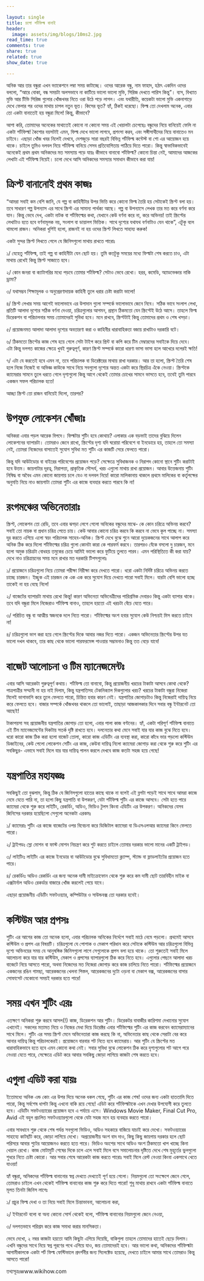 ```yaml
---

layout: single 
title: চলো শর্টফিল্ম বানাই
header:
  image: assets/img/blogs/10ms2.jpg
read_time: true
comments: true
share: true
related: true
show_date: true

---
```




<p>
অনিক আর তার বন্ধুরা এখন ভ্যাকেশনে লম্বা সময় কাটাচ্ছে। ওদের আরেক বন্ধু, নাম ফাহাদ, হঠাৎ একদিন ওদের বললো, “আরে বোকা, বন্ধ সময়টা অলসভাবে না কাটিয়ে ভালো ভালো মুভি, সিরিজ দেখতে পারিস কিন্তু”। ব্যস, বিখ্যাত মুভি আর টিভি সিরিজ গুলোর খোঁজখবর নিতে ওরা উঠে পড়ে লাগল। এবং যথারীতি, কয়েকটা ভালো মুভি একনাগাড়ে দেখে ফেলার পর ওদের মাথায় চাপল নতুন ভূত। কিসের ভূত? হ্যাঁ, ঠিকই ধরেছো। ফিল্ম তো দেখলাম অনেক, এবার তো একটা বানাতেই হয় বন্ধুরা মিলে! কিন্তু, কীভাবে?</p> <p>

আশা করি, তোমাদের অনেকের মাথাতেই কোনো না কোনো সময় এই খেয়ালটা চেপেছেঃ বন্ধুদের নিয়ে বানিয়েই ফেলি না একটা শর্টফিল্ম! কৈশোর বয়সটাই এমন, ফিল্ম দেখে ভালো লাগবে, প্রশংসা করব, এবং সঙ্গীসাথীদের নিয়ে বানাতেও মন চাইবে। এছাড়া খোঁজ খবর নিলেই দেখবে, দেশজুড়ে সারা বছরই বিভিন্ন শর্টফিল্ম কন্টেস্ট বা শো এর আয়োজন হয়ে থাকে। চাইলে তুমিও দলবল নিয়ে শর্টফিল্ম বানিয়ে সেসব প্রতিযোগিতায় পাঠিয়ে দিতে পারো। কিন্তু স্বাভাবিকভাবেই অনেকেই প্রথম প্রথম অনিকদের মত সমস্যায় পড়ে যায়ঃ কীভাবে বানাবো শর্টফিল্ম? কোনো চিন্তা নেই, আমাদের আজকের লেখাটা এই শর্টফিল্ম নিয়েই। চলো দেখে আসি অনিকদের সমস্যার সমাধান কীভাবে করা যায়! </p> <p>

# ক্রিপ্ট বানানোই প্রথম কাজঃ 

“আমরা সবাই কম বেশি জানি, যে গল্প বা কাহিনীটার উপর ভিত্তি করে কোনো ফিল্ম তৈরি হয় সেটাকেই স্ক্রিপ্ট বলা হয়। তবে সাধারণ গল্প উপন্যাস এর সাথে স্ক্রিপ্ট এর সামান্য পার্থক্য আছে। গল্প বা উপন্যাসে লেখক তার মত করে বর্ণনা করে যান। কিন্তু ভেবে দেখ, একটা নাটক বা শর্টফিল্মের কথা, যেখানে কেউ বর্ণনা করে না, করে অভিনয়! তাই স্ক্রিপ্টের লেখাটাও হতে হবে বর্ণনামূলক নয়, সংলাপ বা ডায়ালগ ভিত্তিক। সাথে দৃশ্যের যথাযথ বর্ণনাটাও যেন থাকে”, এটুকু বলে থামলো রাজন। অনিকরা খুশিই হলো, রাজনই না হয় ওদের স্ক্রিপ্ট লিখতে সাহায্য করুক! </p> <p>

একটা সুন্দর স্ক্রিপ্ট লিখতে গেলে যে জিনিসগুলো মাথায় রাখতে পারোঃ </p> <p>

১/ যেহেতু শর্টফিল্ম, তাই গল্প বা কাহিনীটা যেন ছোট হয়। তুমি কতটুকু সময়ের মধ্যে ফিল্মটা শেষ করতে চাও, এটা মাথায় রেখেই কিন্তু স্ক্রিপ্ট সাজাতে হবে। </p> <p>

২/ কোন জনরা বা ক্যাটাগরির মধ্যে পড়বে তোমার শর্টফিল্ম? সেটাও ভেবে রেখো। হরর, কমেডি, অ্যাডভেঞ্চার নাকি ড্রামা?</p> <p>

৩/ যথাসম্ভব শিক্ষামূলক ও অনুপ্রেরণাদায়ক কাহিনী তুলে ধরার চেষ্টা করাটা ভালো!</p> <p>

৪/ স্ক্রিপ্ট লেখার সময় আগেই ভালোভাবে এর উপাদান গুলো সম্পর্কে ভালোভাবে জেনে নিবে। সঠিক ভাবে সংলাপ লেখা, প্রতিটি আলাদা দৃশ্যের সঠিক বর্ণনা দেওয়া, চরিত্রগুলোর আগমন, প্রস্থান ঠিকমতো যেন স্ক্রিপ্টেই উঠে আসে। তাহলে ফিল্ম ডিরেকশন বা পরিচালনার সময় তোমাদেরই সুবিধা হবে। মনে রাখবে, স্ক্রিপ্টটাই কিন্তু তোমাদের প্রথম ও শেষ খসড়া। </p> <p>

৫/ প্রয়োজনমত আলাদা আলাদা দৃশ্যের অবতারণা করা ও কাহিনীর ধারাবাহিকতা বজায় রাখাটাও দরকারি বটে। </p> <p>

৬/ ঠিকমতো স্ক্রিপ্টের কাজ শেষ হয়ে গেলে সেটা টাইপ করে প্রিন্ট বা কপি করে টিম মেম্বারদের সবাইকে দিয়ে দেবে। এটা কিন্তু দলগত কাজের ক্ষেত্রে খুবই গুরুত্বপূর্ণ, কারণ স্ক্রিপ্ট সম্পর্কে কারো ধারণা ভাসা ভাসা হলে আখেরে দলেরই ক্ষতি! </p> <p>

৭/ এটা যে করতেই হবে এমন না, তবে পরিচালক বা ডিরেক্টরের মাথায় রাখা দরকার। আর তা হলো, স্ক্রিপ্ট তৈরি শেষ হলে নিজে নিজেই বা অভিজ্ঞ কাউকে সাথে নিয়ে সবগুলো দৃশ্যের অন্তত একটা করে স্থিরচিত্র এঁকে নেওয়া। স্ক্রিপ্টকে ক্যামেরার সামনে তুলে ধরতে গেলে দৃশ্যগুলো কিন্তু আগে থেকেই তোমার চোখের সামনে ভাসতে হবে, তবেই তুমি পারবে একজন সফল পরিচালক হতে! </p> <p>

আচ্ছা স্ক্রিপ্ট তো রাজন বানিয়েই দিলো, তারপর? </p> <p>

# উপযুক্ত লোকেশন খোঁজাঃ 
অনিকরা এবার পড়ল আরেক বিপদে। ফিল্মটার শুটিং হবে কোথায়? এলাকার এক বড়ভাই তাদের বুঝিয়ে দিলেন লোকেশনের ব্যাপারটা। তোমরাও জেনে রাখো, স্ক্রিপ্টের দৃশ্য যদি ঘরোয়া পরিবেশে বা ইনডোরে হয়, তাহলে তো সমস্যা নেই, তোমরা নিজেদের বাসাতেই সুযোগ সুবিধা মত শুটিং এর কাজটি সেরে ফেলতে পারো। </p> <p>

কিন্তু যদি আউটডোর বা বাইরের পরিবেশের প্রয়োজন পড়ে? সেক্ষেত্রে সুবিধাজনক ও নিরাপদ কোনো স্থানে শুটিং করাটাই হবে উত্তম। জায়গাটার দূরত্ব, নিরাপত্তা, প্রাকৃতিক সৌন্দর্য, খরচ এগুলো মাথায় রাখা প্রয়োজন। আবার উত্তেজনায় শুটিং নিষিদ্ধ বা অবৈধ এমন কোনো জায়গায় চলে যেও না দলবল নিয়ে! কারো মালিকানায় থাকলে প্রথমে মালিকের বা কর্তৃপক্ষের অনুমতি নিয়ে নাও জায়গাটা তোমরা শুটিং এর কাজে ব্যবহার করতে পারবে কি না!</p> <p>

# রংগমঞ্চের অভিনেতারাঃ 

স্ক্রিপ্ট, লোকেশন তো রেডি, তবে এবার ঝগড়া লেগে গেলো অনিকের বন্ধুদের মাঝে- কে কোন চরিত্রে অভিনয় করবে? সবাই তো নায়ক বা প্রধান চরিত্র পেতে চায়। কেউ আবার কোনো চরিত্র করবে কি করবে না ভেবে কূল পাচ্ছে না। সমস্যা দূর করতে এগিয়ে এলো স্বয়ং পরিচালক সাহেব-অনিক। স্ক্রিপ্ট দেখে বুঝে শুনে আরো দুয়েকজনের সাথে আলাপ করে অনিক ঠিক করে দিলো শর্টফিল্মের চরিত্র গুলো কোনটা কারা কে পারফর্ম করবে। তারপরও বেঁকে বসলো দু চারজন, মনে হলো অমুক চরিত্রটা বোধহয় তমুকের চেয়ে আমিই ভালো করে ফুটিয়ে তুলতে পারব। এমন পরিস্থিতিতে কী করা যায়? দেখে নাও চরিত্রায়নের সময় মনে রাখার মত দরকারি টিপসগুলোঃ </p> <p>

১/ প্রয়োজনে চরিত্রগুলো নিয়ে তোমরা পরীক্ষা নিরীক্ষা করে দেখতে পারো। ধরো একটা নির্দিষ্ট চরিত্রে অভিনয় করতে চাচ্ছে চারজন। ইচ্ছুক এই চারজন কে এক এক করে সুযোগ দিয়ে দেখতে পারো সবাই মিলে। যারটা বেশি ভালো হচ্ছে তাকেই না হয় বেছে নিলে! </p> <p>

২/ বাজেটের ব্যাপারটা মাথায় রেখো কিন্তু! কারণ অভিনেতা অভিনেত্রীদের পারিশ্রমিক দেবারও কিন্তু একটা ব্যাপার থাকে। তবে যদি বন্ধুরা মিলে নিজেরাও শর্টফিল্ম বানাও, তাহলে হয়তো এই খরচটা বেঁচে যেতে পারে। </p> <p>

৩/ পরিচিত বন্ধু বা আত্মীয় স্বজনকে দলে নিতে পারো। শর্টফিল্মের অংশ হবার সুযোগ কেউ নিশ্চয়ই মিস করতে চাইবে না! </p> <p>

৪/ চরিত্রগুলো ভাগ করা হয়ে গেলে স্ক্রিপ্টের দিকে আবার নজর দিতে পারো। একজন অভিনেতার স্ক্রিপ্টের উপর যত ভালো দখল থাকবে, তার কাছ থেকে ভালো পারফরমেন্স পাওয়ার সম্ভাবনাও কিন্তু তত বেড়ে যাবে! </p> <p>

# বাজেট আলোচনা ও টিম ম্যানেজমেন্টঃ  

এবার আসি আরেকটা গুরুত্বপূর্ণ কথায়। শর্টফিল্ম তো বানাবো, কিন্তু প্রয়োজনীয় খরচের টাকাটা আসবে কোথা থেকে? পাত্রপাত্রীর সম্মানী না হয় নাই দিলাম, কিন্তু যন্ত্রপাতিসহ টেকনিক্যাল দিকগুলোর খরচ? খরচের টাকাটা বন্ধুরা নিজেরা মিলেই ভাগাভাগি করে তুলে ফেলতে পারো, চিন্তিত হবার কারণ নেই। যন্ত্রপাতির জোগাড়টাও কিন্তু নিজেরাই দায়িত্ব নিয়ে করে ফেলতে হবে। বাজার সম্পর্কে খোঁজখবর থাকলে তো ভালোই, তাছাড়া আজকালকার দিনে সবার বন্ধু ইন্টারনেট তো আছেই! </p> <p>

টাকাপয়সা সহ প্রয়োজনীয় যন্ত্রপাতির জোগাড় তো হলো, এবার পালা কাজ বণ্টনের। হ্যাঁ, একটা পরিপূর্ণ শর্টফিল্ম বানাতে এই টিম ম্যানেজমেন্টের দিকটায় সতর্ক দৃষ্টি রাখতে হবে। দলনেতার কথা মেনে সবাই যার যার কাজ বুঝে নিতে হবে। ধরো কারো কাজ ঠিক করা হলো বাজেট তোলা, কারো কাজ এডিটিং এর ব্যবস্থা করা, কারো কাঁধে ভার পড়লো কস্টিউম ডিজাইনের, কেউ পেলো লোকেশন সেটিং এর কাজ, কেউবা দায়িত্ব নিলো ক্যামেরা জোগাড় করা থেকে শুরু করে শুটিং এর সবকিছুর- এভাবে সবাই মিলে যার যার দায়িত্ব পালন করলে দেখবে কাজ কতটা সহজ হয়ে গেছে! </p> <p>

# যন্ত্রপাতির মহাযজ্ঞঃ  

সবকিছুই তো বুঝলাম, কিন্তু ঠিক যে জিনিসগুলো হাতের কাছে থাকে না বলেই এই ব্লগটা পড়েই সাথে সাথে আমরা কাজে নেমে যেতে পারি না, তা হলো কিছু যন্ত্রপাতি বা উপকরণ, যেটা শর্টফিল্ম শুটিং এর কাজে আসবে। সেটা হতে পারে ক্যামেরা থেকে শুরু করে লাইটিং, রেকর্ডিং, অডিও, ভিডিও টুলস কিংবা এডিটিং এর উপকরণ। অনিকদের যেসব জিনিসের দরকার হয়েছিলো সেগুলো অনেকটা এরকমঃ </p> <p>

১/ ক্যামেরাঃ শুটিং এর কাজে বাজেটের ওপর বিবেচনা করে ডিজিটাল ক্যামেরা বা ডিএসএলআর ক্যামেরা কিনে ফেলতে পারো। </p> <p> 

২/ ট্রাইপডঃ স্লো মোশন বা ফাস্ট মোশন নিয়ন্ত্রণ করে শুট করতে চাইলে তোমার দরকার ভালো মানের একটি ট্রাইপড। </p> <p>

৩/ লাইটিংঃ লাইটিং এর কাজে ইনডোর বা আউটডোর বুঝে সুবিধামতো ক্ল্যাম্প, স্ট্যান্ড বা ফ্লাডলাইটের প্রয়োজন হতে পারে। </p><p>

৪/ রেকর্ডিংঃ অডিও রেকর্ডিং এর জন্য অনেক দামী মাইক্রোফোন থেকে শুরু করে কম দামী ছোট তারবিহীন মাইক বা এক্সটার্নাল অডিও রেকর্ডার বাজারে খোঁজ করলেই পেয়ে যাবে। </p><p>

এছাড়া প্রয়োজনীয় এডিটিং সফটওয়্যার, কম্পিউটার ও সাউন্ডবক্স তো দরকার হবেই। </p><p>

# কস্টিউম আর প্রপসঃ 

শুটিং এর আগের কাজ তো অনেক হলো, এবার পরিচালক অনিকের নির্দেশে সবাই মাঠে নেমে পড়লো। প্রথমেই আসবে কস্টিউম ও প্রপস এর বিষয়টি। চরিত্রগুলো যে পোশাক ও মেকাপ পরিধান করে সেটাকে কস্টিউম আর চরিত্রগুলো বিভিন্ন দৃশ্যে অভিনয়ের সময় যে আনুষঙ্গিক জিনিসগুলো লাগে সেগুলোকে প্রপস বলা হয়ে থাকে। তো শুরুতেই সবাই মিলে আলোচনা করে যার যার কস্টিউম, মেকাপ ও প্রপসের ব্যাপারগুলো ঠিক করে নিতে হবে। এগুলোর পেছনে আলাদা খরচ বাজেটে নিয়ে আসতে পারো, অথবা নিজেদের মত নিজেরা জোগাড় করে কাজ চালিয়ে নিতে পারো। শর্টফিল্মের প্রয়োজনে একজনের রঙিন গামছা, আরেকজনের খেলনা পিস্তল, আরেকজনের দুটো ওড়না বা মেকাপ বক্স, আরেকজনের বাসার সোফাসেট যেকোনো সময়ই দরকার হতে পারে! </p><p>

# সময় এখন শুটিং এরঃ 

এতক্ষণে অনিকরা শুরু করবে আসল(!) কাজ, ডিরেকশন আর শুটিং। ডিরেকটর বাবাজীর কারিশমা দেখানোর সুযোগ এখানেই। সকলের মতামত নিয়ে ও নিজের মেধা দিয়ে ডিরেক্টর এবার শর্টফিল্মের শুটিং এর কাজ করবেন ক্যামেরাম্যানের সাথে মিলে। শুটিং এর সময় স্ক্রিপ্ট মেনে অভিনেতারা কাজ করছে কি না, অভিনেতার কাছ থেকে সেরাটা বের করে আনার দায়িত্ব কিন্তু পরিচালকেরই। প্রয়োজনে বারবার শট নিতে হবে ক্যামেরায়। আর শুটিং যে স্ক্রিপ্টের মত ধারাবাহিকভাবে হতে হবে এমন কোনো কথা নেই। সবার সুবিধা বুঝে লোকেশন ঠিক করে দৃশ্যগুলোর শট আগে পরে নেওয়া যেতে পারে, সেক্ষেত্রে এডিট করে আবার সবকিছু জোড়া লাগিয়ে কাজটা শেষ করতে হবে।  </p> <p>


# এগুলা এডিট করা যায়ঃ  

ইতোমধ্যে অনিক এন্ড কোং এর উপর দিয়ে অনেক ধকল গেছে, শুটিং এর কাজ শেষ! ওদের জন্য একটা হাততালি দিতে পারো, কিন্তু সর্বশেষ ধাপটা কিন্তু এখনো বাকি রয়ে গেছে! এডিট করে শর্টফিল্মটাকে এখন দেখার উপযোগী করে তুলতে হবে। এডিটিং সফটওয়্যারের প্রয়োজন হবে এ পর্যায়ে এসে। Windows Movie Maker, Final Cut Pro, Avid এই বহুল প্রচলিত সফটওয়্যারগুলো থেকে যেটা সহজ মনে হয় ব্যবহার করতে পারো। </p> <p>

এবার সাবধানে শুরু থেকে শেষ পর্যন্ত সবগুলো ভিডিও, অডিও সহকারে বাজিয়ে যাচাই করে দেখো। সফটওয়্যারের সাহায্যে কাটছাঁট করে, জোড়া লাগিয়ে দেখো। অপ্রয়োজনীয় অংশ বাদ দাও, কিছু কিছু জায়গায় দরকার হলে ছোট পরিসরে আবার শুটের আয়োজনও করতে হতে পারে। ভিডিও অংশের সাথে অডিও অংশ ঠিকমতো খাপ খাচ্ছে কিনা খেয়াল রেখো। কাজ মোটামুটি শেষের দিকে চলে এলে সবাই মিলে বসে সমালোচনার দৃষ্টিতে দেখে শেষ মুহূর্তের ভুলগুলো শুধরে নিতে চেষ্টা কোরো। আর সবার শেষে আরেকটা কাজ করতে পারোঃ সবাই মিলে রেস্ট নেওয়া কিংবা একসাথে খেতে যাওয়া!</p> <p>

হ্যাঁ বন্ধুরা, অনিকদের শর্টফিল্ম বানানোর স্বপ্ন দেখতে দেখতেই পূর্ণ হয়ে গেলো। নিয়মগুলো তো সংক্ষেপে জেনে গেলে, তোমরাও চাইলে এখন থেকেই শর্টফিল্ম বানানোর কাজ শুরু করে দিতে পারো! শুধু মাথায় রাখবে একটা শর্টফিল্ম বানাতে মূলত তিনটা জিনিস লাগেঃ </p><p>

১/ প্রচুর ফিল্ম দেখা ও তা নিয়ে সবাই মিলে চিন্তাভাবনা, আলোচনা করা, </p> <p>

২/ ইন্টারনেট বলো বা অন্য কোনো সোর্স থেকেই বলো, শর্টফিল্ম বানানোর নিয়মগুলো জেনে নেওয়া,</p><p>

৩/ দলগতভাবে পরিশ্রম করে কাজ সমাধা করার মানসিকতা।</p><p>

ভেবে দেখো, ২ নম্বর কাজটা হয়তো আমি কিছুটা এগিয়ে দিয়েছি, বাকিগুলা তাহলে তোমাদের হাতেই ছেড়ে দিলাম। এখনি বন্ধুদের সাথে নিয়ে স্বপ্ন পূরণের পথে এগিয়ে যাও, জয় তোমাদেরই হবে। আর ভালো কথা, অনিকদের শর্টফিল্মটা আগামীকালকে একটা শর্ট ফিল্ম ফেস্টিভালে প্রদর্শনীর জন্য সিলেক্টেড হয়েছে, দেখতে চাইলে আমার সাথে তোমরাও কিন্তু আসতে পারো!  </p> 

তথ্যসূত্রঃwww.wikihow.com 